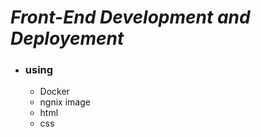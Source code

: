 # *Front-End Development and Deployement* #
* ### using ###
    * Docker
    * ngnix image
    * html
    * css
